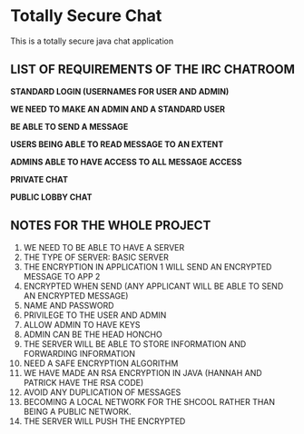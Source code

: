 # Totally Secure Chat
This is a totally secure java chat application

## LIST OF REQUIREMENTS OF THE IRC CHATROOM

**STANDARD LOGIN (USERNAMES FOR USER AND ADMIN)**

**WE NEED TO MAKE AN ADMIN AND A STANDARD USER**

**BE ABLE TO SEND A MESSAGE**

**USERS BEING ABLE TO READ MESSAGE TO AN EXTENT**

**ADMINS ABLE TO HAVE ACCESS TO ALL MESSAGE ACCESS**

**PRIVATE CHAT**

**PUBLIC LOBBY CHAT**


## NOTES FOR  THE WHOLE PROJECT
1. WE NEED TO BE ABLE TO HAVE A SERVER 
2. THE TYPE OF SERVER:  BASIC SERVER 
3. THE ENCRYPTION IN APPLICATION 1 WILL SEND AN ENCRYPTED MESSAGE TO APP 2
4. ENCRYPTED WHEN SEND (ANY APPLICANT WILL BE ABLE TO SEND AN ENCRYPTED MESSAGE)
5. NAME AND PASSWORD
6. PRIVILEGE TO THE USER AND ADMIN
7. ALLOW ADMIN TO HAVE KEYS
8. ADMIN CAN BE THE HEAD HONCHO
9. THE SERVER WILL BE ABLE TO STORE INFORMATION AND FORWARDING INFORMATION 
10. NEED A SAFE ENCRYPTION ALGORITHM
11. WE HAVE MADE AN RSA ENCRYPTION IN JAVA (HANNAH AND PATRICK HAVE THE RSA CODE)
12. AVOID ANY DUPLICATION  OF MESSAGES 
13. BECOMING A LOCAL NETWORK FOR THE SHCOOL RATHER THAN BEING A PUBLIC NETWORK.
14. THE SERVER WILL PUSH THE ENCRYPTED 
